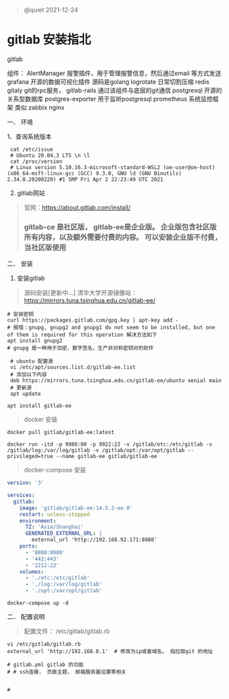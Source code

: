 >@quiet 2021-12-24

# gitlab 安装指北

gitlab 

组件：
AlertManager  报警插件，用于管理报警信息，然后通过email 等方式发送
grafana   开源的数据可视化插件 源码是golang
logrotate   日常切割压缩
redis  
gitaly       git的rpc服务， gitlab-rails 通过该组件与底层的git通信
postgresql     开源的关系型数据库
postgres-exporter 用于监听postgresql
prometheus      系统监控框架 类似 zabbix
nginx    

一、 环境

1、查询系统版本
```shell
 cat /etc/issue
 # Ubuntu 20.04.3 LTS \n \l
 cat /proc/version
 # Linux version 5.10.16.3-microsoft-standard-WSL2 (oe-user@oe-host) (x86_64-msft-linux-gcc (GCC) 9.3.0, GNU ld (GNU Binutils) 2.34.0.20200220) #1 SMP Fri Apr 2 22:23:49 UTC 2021
```

2. gitlab网站
> 官网：https://about.gitlab.com/install/
> ### gitlab-ce 是社区版， gitlab-ee是企业版。 企业版包含社区版所有内容，以及额外需要付费的内容。 可以安装企业版不付费，当社区版使用

二、 安装

1. 安装gitlab
> 源码安装[更新中...]
> 清华大学开源镜像站：https://mirrors.tuna.tsinghua.edu.cn/gitlab-ee/
```shell
# 安装密钥
curl https://packages.gitlab.com/gpg.key | apt-key add -
# 报错：gnupg, gnupg2 and gnupg1 do not seem to be installed, but one of them is required for this operation 解决方法如下
apt install gnupg2
# gnupg 是一种用于加密，数字签名，生产非对称密钥对的软件
```
```shell
 # ubuntu 配置源
 vi /etc/apt/sources.list.d/gitlab-ee.list
 # 添加以下内容
 deb https://mirrors.tuna.tsinghua.edu.cn/gitlab-ee/ubuntu xenial main
 # 更新源
 apt update
```
```shell
apt install gitlab-ee
```

>docker 安装
```shell
docker pull gitlab/gitlab-ee:latest

docker run -itd -p 9980:80 -p 9922:22 -v /gitlab/etc:/etc/gitlab -v /gitlab/log:/var/log/gitlab -v /gitlab/opt:/var/opt/gitlab --privileged=true --name gitlab-ee gitlab/gitlab-ee
```
> docker-compose 安装
```yaml
version: '3'

services:
  gitlab:
    image: 'gitlab/gitlab-ee:14.5.2-ee.0'
    restart: unless-stopped
    environment:
      TZ: 'Asia/Shanghai'
      GENERATED_EXTERNAL_URL: |
        external_url 'http://192.168.92.171:8880'
    ports:
      - '8880:8880'
      - '443:443'
      - '2212:22'
    volumes:
      - './etc:/etc/gitlab'
      - './log:/var/log/gitlab'
      - './opt:/var/opt/gitlab'
```
```shell
docker-compose up -d
```

二、 配置说明
>配置文件： /etc/gitlab/gitlab.rb
>
```shell
vi /etc/gitlab/gitlab.rb
external_url 'http://192.168.0.1'  # 修改为ip或者域名， 指拉取git 的地址

# gitlab.yml gitlab 的功能
# # ssh连接， 页面主题， 邮箱服务器设置等相关


#
```